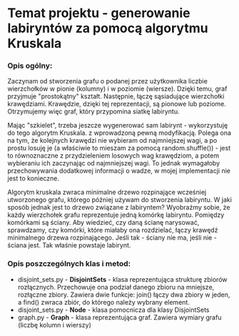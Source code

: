 # Temat projektu - generowanie labiryntów za pomocą algorytmu Kruskala

### Opis ogólny:
Zaczynam od stworzenia grafu o podanej przez użytkownika liczbie wierzchołków
w pionie (kolumny) i w poziomie (wiersze). Dzięki temu, graf przyjmuje "prostokątny"
kształt. Następnie, łączę sąsiadujące wierzchołki krawędziami. Krawędzie, dzięki tej
reprezentacji, są pionowe lub poziome. Otrzymujemy więc graf, który przypomina siatkę
labiryntu.

Mając "szkielet", trzeba jeszcze wygenerować sam labirynt - wykorzystuję do tego algorytm Kruskala.
z wprowadzoną pewną modyfikacją. Polega ona na tym, że kolejnych krawędzi nie wybieram od najmniejszej 
wagi, a po prostu losuję je (a właściwie to mieszam za pomocą random.shuffle()) - jest to równoznaczne 
z przydzieleniem losowych wag krawędziom, a potem wybieraniu ich zaczynając od najmniejszej wagi. To jednak
wymagałoby przechowywania dodatkowej informacji o wadze, w mojej implementacji nie jest to konieczne.

Algorytm kruskala zwraca minimalne drzewo rozpinające wcześniej utworzonego grafu, którego później
używam do stworzenia labiryntu. W jaki sposób jednak jest to drzewo związane z labiryntem? Wyobraźmy
sobie, że każdy wierzchołek grafu reprezentuje jedną komórkę labiryntu. Pomiędzy komórkami są ściany.
Aby wiedzieć, czy daną ścianę narysować, sprawdzamy, czy komórki, które miałaby ona rozdzielać, łączy
krawędź minimalnego drzewa rozpinającego. Jeśli tak - ściany nie ma, jeśli nie - ściana jest. Tak
właśnie powstaje labirynt.

### Opis poszczególnych klas i metod:
* disjoint_sets.py - **DisjointSets** - klasa reprezentująca strukturę zbiorów rozłącznych. Przechowuje ona
  podział danego zbioru na mniejsze, rozłączne zbiory. Zawiera dwie funkcje: join() łączy dwa zbiory w jeden,
  a find() zwraca zbiór, do którego należy wybrany element.
* disjoint_sets.py - **Node** - klasa pomocnicza dla klasy DisjointSets
* graph.py - **Graph** - klasa reprezentująca graf. Zawiera wymiary grafu (liczbę kolumn i wierszy)
